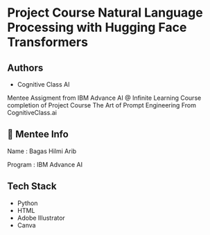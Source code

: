 
# Project Course Natural Language Processing with Hugging Face Transformers






## Authors

- Cognitive Class AI

Mentee Assigment from IBM Advance AI @ Infinite Learning Course completion of Project Course The Art of Prompt Engineering From CognitiveClass.ai
## 🚀 Mentee Info
Name : Bagas Hilmi Arib

Program : IBM Advance AI


## Tech Stack

- Python
- HTML
- Adobe Illustrator
- Canva
